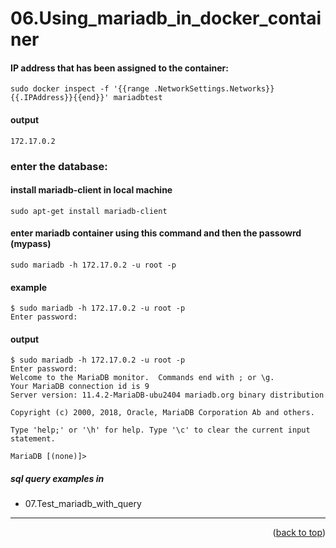 <a name="topage"></a>

# 06.Using_mariadb_in_docker_container

#### IP address that has been assigned to the container:

```
sudo docker inspect -f '{{range .NetworkSettings.Networks}}{{.IPAddress}}{{end}}' mariadbtest
```

#### output
```
172.17.0.2
```

### enter the database:

#### install mariadb-client in local machine
```
sudo apt-get install mariadb-client
```

#### enter mariadb container using this command and then the passowrd (mypass)

```
sudo mariadb -h 172.17.0.2 -u root -p
```

#### example
```
$ sudo mariadb -h 172.17.0.2 -u root -p
Enter password: 
```

#### output

```
$ sudo mariadb -h 172.17.0.2 -u root -p
Enter password: 
Welcome to the MariaDB monitor.  Commands end with ; or \g.
Your MariaDB connection id is 9
Server version: 11.4.2-MariaDB-ubu2404 mariadb.org binary distribution

Copyright (c) 2000, 2018, Oracle, MariaDB Corporation Ab and others.

Type 'help;' or '\h' for help. Type '\c' to clear the current input statement.

MariaDB [(none)]> 
```

##### sql query examples in
* 07.Test_mariadb_with_query

-----

<p align="right">(<a href="#topage">back to top</a>)</p>
<br/>
<br/>
